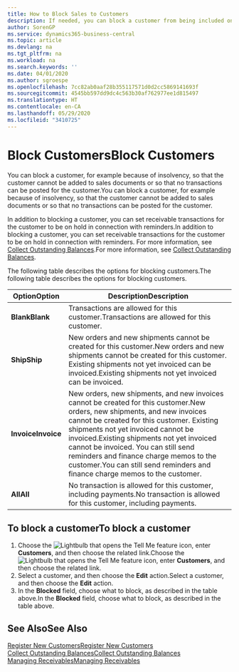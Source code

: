 ```yaml
---
title: How to Block Sales to Customers
description: If needed, you can block a customer from being included on sales documents and other sales transactions.
author: SorenGP
ms.service: dynamics365-business-central
ms.topic: article
ms.devlang: na
ms.tgt_pltfrm: na
ms.workload: na
ms.search.keywords: ''
ms.date: 04/01/2020
ms.author: sgroespe
ms.openlocfilehash: 7cc82ab0aaf28b355117571d0d2cc5869141693f
ms.sourcegitcommit: 4545bb597dd9dc4c563b30af762977ee1d815497
ms.translationtype: HT
ms.contentlocale: en-CA
ms.lasthandoff: 05/29/2020
ms.locfileid: "3410725"
---
```

# <a name="block-customers"></a><span data-ttu-id="35374-103">Block Customers</span><span class="sxs-lookup"><span data-stu-id="35374-103">Block Customers</span></span>
<span data-ttu-id="35374-104">You can block a customer, for example because of insolvency, so that the customer cannot be added to sales documents or so that no transactions can be posted for the customer.</span><span class="sxs-lookup"><span data-stu-id="35374-104">You can block a customer, for example because of insolvency, so that the customer cannot be added to sales documents or so that no transactions can be posted for the customer.</span></span>

<span data-ttu-id="35374-105">In addition to blocking a customer, you can set receivable transactions for the customer to be on hold in connection with reminders.</span><span class="sxs-lookup"><span data-stu-id="35374-105">In addition to blocking a customer, you can set receivable transactions for the customer to be on hold in connection with reminders.</span></span> <span data-ttu-id="35374-106">For more information, see [Collect Outstanding Balances](receivables-collect-outstanding-balances.md).</span><span class="sxs-lookup"><span data-stu-id="35374-106">For more information, see [Collect Outstanding Balances](receivables-collect-outstanding-balances.md).</span></span>   

<span data-ttu-id="35374-107">The following table describes the options for blocking customers.</span><span class="sxs-lookup"><span data-stu-id="35374-107">The following table describes the options for blocking customers.</span></span>  

|<span data-ttu-id="35374-108">Option</span><span class="sxs-lookup"><span data-stu-id="35374-108">Option</span></span>|<span data-ttu-id="35374-109">Description</span><span class="sxs-lookup"><span data-stu-id="35374-109">Description</span></span>|  
|--------------------|------------|  
|<span data-ttu-id="35374-110">**Blank**</span><span class="sxs-lookup"><span data-stu-id="35374-110">**Blank**</span></span>|<span data-ttu-id="35374-111">Transactions are allowed for this customer.</span><span class="sxs-lookup"><span data-stu-id="35374-111">Transactions are allowed for this customer.</span></span>|
|<span data-ttu-id="35374-112">**Ship**</span><span class="sxs-lookup"><span data-stu-id="35374-112">**Ship**</span></span>|<span data-ttu-id="35374-113">New orders and new shipments cannot be created for this customer.</span><span class="sxs-lookup"><span data-stu-id="35374-113">New orders and new shipments cannot be created for this customer.</span></span> <span data-ttu-id="35374-114">Existing shipments not yet invoiced can be invoiced.</span><span class="sxs-lookup"><span data-stu-id="35374-114">Existing shipments not yet invoiced can be invoiced.</span></span>|  
|<span data-ttu-id="35374-115">**Invoice**</span><span class="sxs-lookup"><span data-stu-id="35374-115">**Invoice**</span></span>|<span data-ttu-id="35374-116">New orders, new shipments, and new invoices cannot be created for this customer.</span><span class="sxs-lookup"><span data-stu-id="35374-116">New orders, new shipments, and new invoices cannot be created for this customer.</span></span> <span data-ttu-id="35374-117">Existing shipments not yet invoiced cannot be invoiced.</span><span class="sxs-lookup"><span data-stu-id="35374-117">Existing shipments not yet invoiced cannot be invoiced.</span></span> <span data-ttu-id="35374-118">You can still send reminders and finance charge memos to the customer.</span><span class="sxs-lookup"><span data-stu-id="35374-118">You can still send reminders and finance charge memos to the customer.</span></span>|  
|<span data-ttu-id="35374-119">**All**</span><span class="sxs-lookup"><span data-stu-id="35374-119">**All**</span></span>|<span data-ttu-id="35374-120">No transaction is allowed for this customer, including payments.</span><span class="sxs-lookup"><span data-stu-id="35374-120">No transaction is allowed for this customer, including payments.</span></span>|  

## <a name="to-block-a-customer"></a><span data-ttu-id="35374-121">To block a customer</span><span class="sxs-lookup"><span data-stu-id="35374-121">To block a customer</span></span>  
1. <span data-ttu-id="35374-122">Choose the ![Lightbulb that opens the Tell Me feature](media/ui-search/search_small.png "Tell me what you want to do") icon, enter **Customers**, and then choose the related link.</span><span class="sxs-lookup"><span data-stu-id="35374-122">Choose the ![Lightbulb that opens the Tell Me feature](media/ui-search/search_small.png "Tell me what you want to do") icon, enter **Customers**, and then choose the related link.</span></span>
2. <span data-ttu-id="35374-123">Select a customer, and then choose the **Edit** action.</span><span class="sxs-lookup"><span data-stu-id="35374-123">Select a customer, and then choose the **Edit** action.</span></span>
3. <span data-ttu-id="35374-124">In the **Blocked** field, choose what to block, as described in the table above.</span><span class="sxs-lookup"><span data-stu-id="35374-124">In the **Blocked** field, choose what to block, as described in the table above.</span></span>

## <a name="see-also"></a><span data-ttu-id="35374-125">See Also</span><span class="sxs-lookup"><span data-stu-id="35374-125">See Also</span></span>  
[<span data-ttu-id="35374-126">Register New Customers</span><span class="sxs-lookup"><span data-stu-id="35374-126">Register New Customers</span></span>](sales-how-register-new-customers.md)  
[<span data-ttu-id="35374-127">Collect Outstanding Balances</span><span class="sxs-lookup"><span data-stu-id="35374-127">Collect Outstanding Balances</span></span>](receivables-collect-outstanding-balances.md)  
[<span data-ttu-id="35374-128">Managing Receivables</span><span class="sxs-lookup"><span data-stu-id="35374-128">Managing Receivables</span></span>](receivables-manage-receivables.md)  

